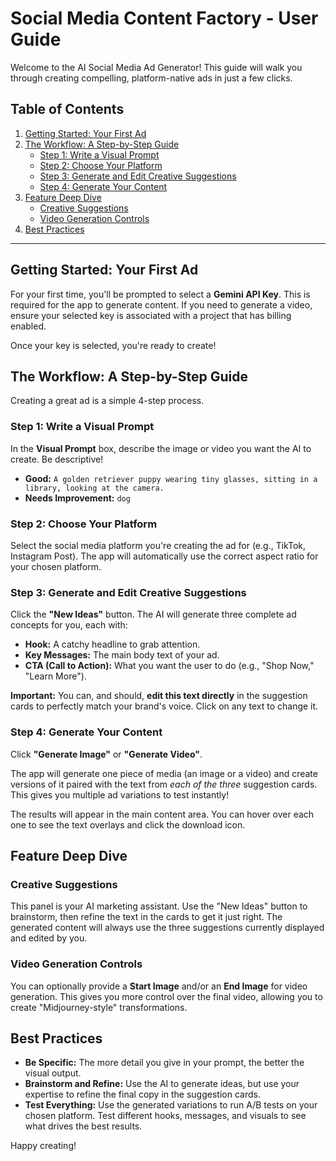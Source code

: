 # Social Media Content Factory - User Guide

Welcome to the AI Social Media Ad Generator! This guide will walk you through creating compelling, platform-native ads in just a few clicks.

## Table of Contents
1.  [Getting Started: Your First Ad](#getting-started-your-first-ad)
2.  [The Workflow: A Step-by-Step Guide](#the-workflow-a-step-by-step-guide)
    *   [Step 1: Write a Visual Prompt](#step-1-write-a-visual-prompt)
    *   [Step 2: Choose Your Platform](#step-2-choose-your-platform)
    *   [Step 3: Generate and Edit Creative Suggestions](#step-3-generate-and-edit-creative-suggestions)
    *   [Step 4: Generate Your Content](#step-4-generate-your-content)
3.  [Feature Deep Dive](#feature-deep-dive)
    *   [Creative Suggestions](#creative-suggestions)
    *   [Video Generation Controls](#video-generation-controls)
4.  [Best Practices](#best-practices)

---

## Getting Started: Your First Ad

For your first time, you'll be prompted to select a **Gemini API Key**. This is required for the app to generate content. If you need to generate a video, ensure your selected key is associated with a project that has billing enabled.

Once your key is selected, you're ready to create!

## The Workflow: A Step-by-Step Guide

Creating a great ad is a simple 4-step process.

### Step 1: Write a Visual Prompt

In the **Visual Prompt** box, describe the image or video you want the AI to create. Be descriptive!

*   **Good:** `A golden retriever puppy wearing tiny glasses, sitting in a library, looking at the camera.`
*   **Needs Improvement:** `dog`

### Step 2: Choose Your Platform

Select the social media platform you're creating the ad for (e.g., TikTok, Instagram Post). The app will automatically use the correct aspect ratio for your chosen platform.

### Step 3: Generate and Edit Creative Suggestions

Click the **"New Ideas"** button. The AI will generate three complete ad concepts for you, each with:
*   **Hook:** A catchy headline to grab attention.
*   **Key Messages:** The main body text of your ad.
*   **CTA (Call to Action):** What you want the user to do (e.g., "Shop Now," "Learn More").

**Important:** You can, and should, **edit this text directly** in the suggestion cards to perfectly match your brand's voice. Click on any text to change it.

### Step 4: Generate Your Content

Click **"Generate Image"** or **"Generate Video"**.

The app will generate one piece of media (an image or a video) and create versions of it paired with the text from *each of the three* suggestion cards. This gives you multiple ad variations to test instantly!

The results will appear in the main content area. You can hover over each one to see the text overlays and click the download icon.

## Feature Deep Dive

### Creative Suggestions
This panel is your AI marketing assistant. Use the "New Ideas" button to brainstorm, then refine the text in the cards to get it just right. The generated content will always use the three suggestions currently displayed and edited by you.

### Video Generation Controls
You can optionally provide a **Start Image** and/or an **End Image** for video generation. This gives you more control over the final video, allowing you to create "Midjourney-style" transformations.

## Best Practices
*   **Be Specific:** The more detail you give in your prompt, the better the visual output.
*   **Brainstorm and Refine:** Use the AI to generate ideas, but use your expertise to refine the final copy in the suggestion cards.
*   **Test Everything:** Use the generated variations to run A/B tests on your chosen platform. Test different hooks, messages, and visuals to see what drives the best results.

Happy creating!